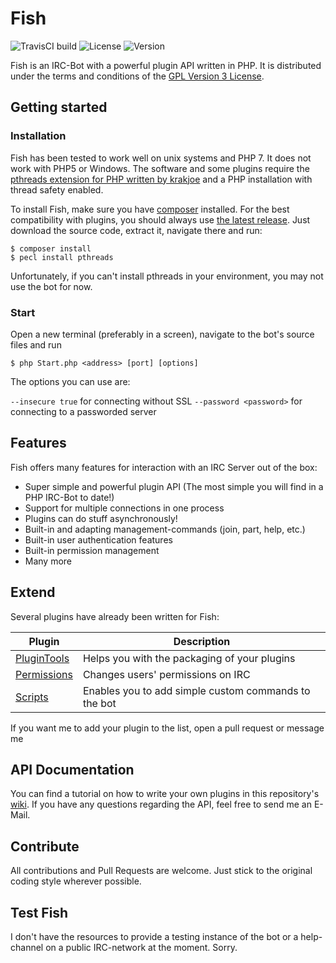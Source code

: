 # Fish 

![TravisCI build](https://travis-ci.org/nkreer/Fish.svg)
![License](https://img.shields.io/badge/License-GPL%20v3-blue.svg)
![Version](https://img.shields.io/badge/Latest%20Version-1.0-lightgrey.svg)

Fish is an IRC-Bot with a powerful plugin API written in PHP. 
It is distributed under the terms and conditions of the [GPL Version 3 License](LICENSE).

## Getting started

### Installation

Fish has been tested to work well on unix systems and PHP 7.
It does not work with PHP5 or Windows. The software and some plugins require the [pthreads extension for PHP written by krakjoe](https://github.com/krakjoe/pthreads) and a PHP installation with thread safety enabled.

To install Fish, make sure you have [composer](https://getcomposer.org) installed. 
For the best compatibility with plugins, you should always use [the latest release](https://github.com/nkreer/Fish/releases). 
Just download the source code, extract it, navigate there and run:

```
$ composer install
$ pecl install pthreads
```

Unfortunately, if you can't install pthreads in your environment, you may not use the bot for now.

### Start

Open a new terminal (preferably in a screen), navigate to the bot's source files and run

```$ php Start.php <address> [port] [options]```

The options you can use are:

`--insecure true` for connecting without SSL
`--password <password>` for connecting to a passworded server

## Features

Fish offers many features for interaction with an IRC Server out of the box: 

* Super simple and powerful plugin API (The most simple you will find in a PHP IRC-Bot to date!)
* Support for multiple connections in one process
* Plugins can do stuff asynchronously!
* Built-in and adapting management-commands (join, part, help, etc.)
* Built-in user authentication features
* Built-in permission management
* Many more

## Extend

Several plugins have already been written for Fish: 

| Plugin | Description |
| ------ | ----------- |
|[PluginTools](https://github.com/nkreer/PluginTools)| Helps you with the packaging of your plugins |
|[Permissions](https://github.com/nkreer/Permissions)| Changes users' permissions on IRC |
|[Scripts](https://github.com/nkreer/Fish-Scripts)| Enables you to add simple custom commands to the bot |

If you want me to add your plugin to the list, open a pull request or message me

## API Documentation

You can find a tutorial on how to write your own plugins in this repository's [wiki](https://github.com/nkreer/Fish/wiki).
If you have any questions regarding the API, feel free to send me an E-Mail.

## Contribute

All contributions and Pull Requests are welcome. Just stick to the original coding style wherever possible.

## Test Fish

I don't have the resources to provide a testing instance of the bot or a help-channel on a public IRC-network at the moment. Sorry.